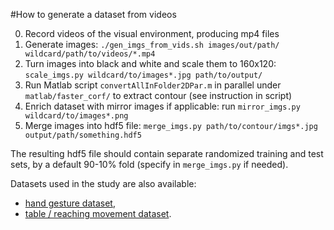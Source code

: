 #How to generate a dataset from videos

0. Record videos of the visual environment, producing mp4 files
1. Generate images: `./gen_imgs_from_vids.sh images/out/path/ wildcard/path/to/videos/*.mp4`
2. Turn images into black and white and scale them to 160x120:
`scale_imgs.py wildcard/to/images*.jpg path/to/output/`
3. Run Matlab script `convertAllInFolder2DPar.m` in parallel under `matlab/faster_corf/` to extract contour
(see instruction in script)
4. Enrich dataset with mirror images if applicable: run `mirror_imgs.py wildcard/to/images*.png`
5. Merge images into hdf5 file: `merge_imgs.py path/to/contour/imgs*.jpg output/path/something.hdf5`

The resulting hdf5 file should contain separate randomized training and test sets,
by a default 90-10% fold (specify in `merge_imgs.py` if needed).

Datasets used in the study are also available:

- [hand gesture dataset](https://ufile.io/xq28e),
- [table / reaching movement dataset](https://ufile.io/9uv24).
